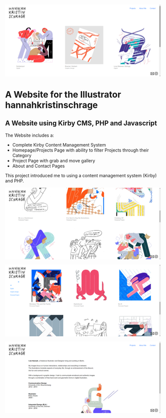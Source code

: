 ![](https://github.com/taylorkrn/hannahkristinschrage/blob/main/screenshot1.png)


# A Website for the Illustrator hannahkristinschrage

## A Website using Kirby CMS, PHP and Javascript

The Website includes a:

- Complete Kirby Content Management System
- Homepage/Projects Page with ability to filter Projects through their Category
- Project Page with grab and move gallery
- About and Contact Pages

This project introduced me to using a content management system (Kirby) and PHP.

![](https://github.com/taylorkrn/hannahkristinschrage/blob/main/screenshot2.png)

![](https://github.com/taylorkrn/hannahkristinschrage/blob/main/screenshot3.png)

![](https://github.com/taylorkrn/hannahkristinschrage/blob/main/screenshot4.png)

